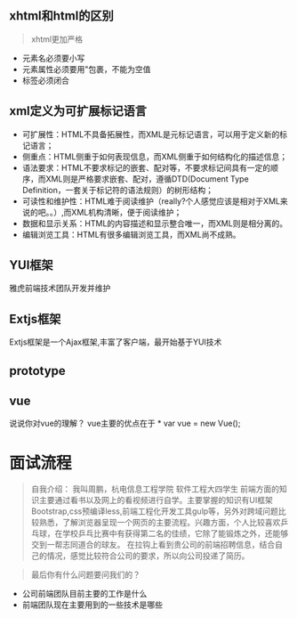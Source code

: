 ## xhtml和html的区别
> xhtml更加严格
* 元素名必须要小写
* 元素属性必须要用"包裹，不能为空值
* 标签必须闭合

## xml定义为可扩展标记语言
* 可扩展性：HTML不具备拓展性，而XML是元标记语言，可以用于定义新的标记语言；
* 侧重点：HTML侧重于如何表现信息，而XML侧重于如何结构化的描述信息；
* 语法要求：HTML不要求标记的嵌套、配对等，不要求标记间具有一定的顺序，而XML则是严格要求嵌套、配对，遵循DTD(Document Type                           Definition，一套关于标记符的语法规则）的树形结构；
* 可读性和维护性：HTML难于阅读维护（really?个人感觉应该是相对于XML来说的吧。。）,而XML机构清晰，便于阅读维护；
* 数据和显示关系：HTML的内容描述和显示整合唯一，而XML则是相分离的。
* 编辑浏览工具：HTML有很多编辑浏览工具，而XML尚不成熟。

## YUI框架
雅虎前端技术团队开发并维护

## Extjs框架
Extjs框架是一个Ajax框架,丰富了客户端，最开始基于YUI技术

## prototype

## vue
说说你对vue的理解？
vue主要的优点在于
* 
var vue = new Vue();


# 面试流程
>自我介绍：
我叫周鹏，杭电信息工程学院 软件工程大四学生
前端方面的知识主要通过看书以及网上的看视频进行自学。主要掌握的知识有UI框架Bootstrap,css预编译less,前端工程化开发工具gulp等，另外对跨域问题比较熟悉，了解浏览器呈现一个网页的主要流程。兴趣方面，个人比较喜欢乒乓球，在学校乒乓比赛中有获得第二名的佳绩，它除了能锻炼之外，还能够交到一帮志同道合的球友。
在拉钩上看到贵公司的前端招聘信息，结合自己的情况，感觉比较符合公司的要求，所以向公司投递了简历。

>最后你有什么问题要问我们的？
* 公司前端团队目前主要的工作是什么
* 前端团队现在主要用到的一些技术是哪些